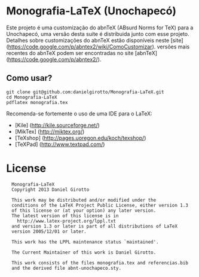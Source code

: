 Monografia-LaTeX (Unochapecó)
=============================

Este projeto é uma customização do abnTeX (ABsurd Norms for TeX) para a Unochapecó, uma versão desta suíte é distribuida 
junto com esse projeto. Detalhes sobre customizações do abnTeX estão disponíveis neste [site] 
(https://code.google.com/p/abntex2/wiki/ComoCustomizar).
versões mais recentes do abnTeX podem ser encontradas no site [abnTeX] (https://code.google.com/p/abntex2/).

## Como usar?
```
git clone git@github.com:danielgirotto/Monografia-LaTeX.git 
cd Monografia-LaTeX
pdflatex monografia.tex
```

Recomenda-se fortemente o uso de uma IDE para o LaTeX:
 - [Kile] (http://kile.sourceforge.net/)
 - [MikTex] (http://miktex.org/)
 - [TeXshop] (http://pages.uoregon.edu/koch/texshop/)
 - [TeXPad] (http://www.textpad.com/)


License
=======
      Monografia-LaTeX
      Copyright 2013 Daniel Girotto
      
      This work may be distributed and/or modified under the
      conditions of the LaTeX Project Public License, either version 1.3
      of this license or (at your option) any later version.
      The latest version of this license is in
        http://www.latex-project.org/lppl.txt
      and version 1.3 or later is part of all distributions of LaTeX
      version 2005/12/01 or later.
      
      This work has the LPPL maintenance status `maintained'.
      
      The Current Maintainer of this work is Daniel Girotto.
      
      This work consists of the files monografia.tex and referencias.bib
      and the derived file abnt-unochapeco.sty.
